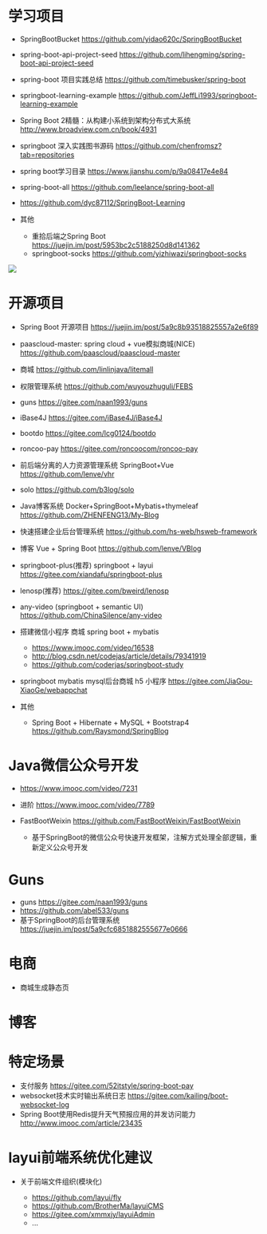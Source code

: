 # 学习项目

- SpringBootBucket <https://github.com/yidao620c/SpringBootBucket>
- spring-boot-api-project-seed <https://github.com/lihengming/spring-boot-api-project-seed>
- spring-boot 项目实践总结 <https://github.com/timebusker/spring-boot>
- springboot-learning-example <https://github.com/JeffLi1993/springboot-learning-example>
- Spring Boot 2精髓：从构建小系统到架构分布式大系统 <http://www.broadview.com.cn/book/4931>
- springboot 深入实践图书源码 <https://github.com/chenfromsz?tab=repositories>
- spring boot学习目录 <https://www.jianshu.com/p/9a08417e4e84>
- spring-boot-all <https://github.com/leelance/spring-boot-all>
- <https://github.com/dyc87112/SpringBoot-Learning>
- 其他

  - 重拾后端之Spring Boot <https://juejin.im/post/5953bc2c5188250d8d141362>
  - springboot-socks <https://github.com/yizhiwazi/springboot-socks>

![](https://upload-images.jianshu.io/upload_images/8069210-b2aacf9a3d7dae47.png?imageMogr2/auto-orient/strip%7CimageView2/2/w/342)

# 开源项目

- Spring Boot 开源项目 <https://juejin.im/post/5a9c8b93518825557a2e6f89>
- paascloud-master: spring cloud + vue模拟商城(NICE) <https://github.com/paascloud/paascloud-master>
- 商城 <https://github.com/linlinjava/litemall>
- 权限管理系统 <https://github.com/wuyouzhuguli/FEBS>
- guns <https://gitee.com/naan1993/guns>
- iBase4J <https://gitee.com/iBase4J/iBase4J>
- bootdo <https://gitee.com/lcg0124/bootdo>
- roncoo-pay <https://gitee.com/roncoocom/roncoo-pay>
- 前后端分离的人力资源管理系统 SpringBoot+Vue <https://github.com/lenve/vhr>
- solo <https://github.com/b3log/solo>
- Java博客系统 Docker+SpringBoot+Mybatis+thymeleaf <https://github.com/ZHENFENG13/My-Blog>

- 快速搭建企业后台管理系统 <https://github.com/hs-web/hsweb-framework>

- 博客 Vue + Spring Boot <https://github.com/lenve/VBlog>

- springboot-plus(推荐) springboot + layui <https://gitee.com/xiandafu/springboot-plus>

- lenosp(推荐) <https://gitee.com/bweird/lenosp>

- any-video (springboot + semantic UI) <https://github.com/ChinaSilence/any-video>

- 搭建微信小程序 商城 spring boot + mybatis

  - <https://www.imooc.com/video/16538>
  - <http://blog.csdn.net/codejas/article/details/79341919>
  - <https://github.com/coderjas/springboot-study>

- springboot mybatis mysql后台商城 h5 小程序 <https://gitee.com/JiaGou-XiaoGe/webappchat>

- 其他

  - Spring Boot + Hibernate + MySQL + Bootstrap4 <https://github.com/Raysmond/SpringBlog>

# Java微信公众号开发

- <https://www.imooc.com/video/7231>
- 进阶 <https://www.imooc.com/video/7789>
- FastBootWeixin <https://github.com/FastBootWeixin/FastBootWeixin>

  - 基于SpringBoot的微信公众号快速开发框架，注解方式处理全部逻辑，重新定义公众号开发

# Guns

- guns <https://gitee.com/naan1993/guns>
- <https://github.com/abel533/guns>
- 基于SpringBoot的后台管理系统 <https://juejin.im/post/5a9cfc6851882555677e0666>

# 电商

- 商城生成静态页

# 博客

# 特定场景

- 支付服务 <https://gitee.com/52itstyle/spring-boot-pay>
- websocket技术实时输出系统日志 <https://gitee.com/kailing/boot-websocket-log>
- Spring Boot使用Redis提升天气预报应用的并发访问能力 <http://www.imooc.com/article/23435>

# layui前端系统优化建议

- 关于前端文件组织(模块化)

  - <https://github.com/layui/fly>
  - <https://github.com/BrotherMa/layuiCMS>
  - <https://gitee.com/xmmxjy/layuiAdmin>
  - ...
